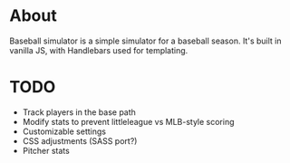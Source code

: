 About
====

Baseball simulator is a simple simulator for a baseball season. It's built in vanilla JS, with Handlebars used for templating.

TODO
====

* Track players in the base path
* Modify stats to prevent littleleague vs MLB-style scoring
* Customizable settings
* CSS adjustments (SASS port?)
* Pitcher stats
